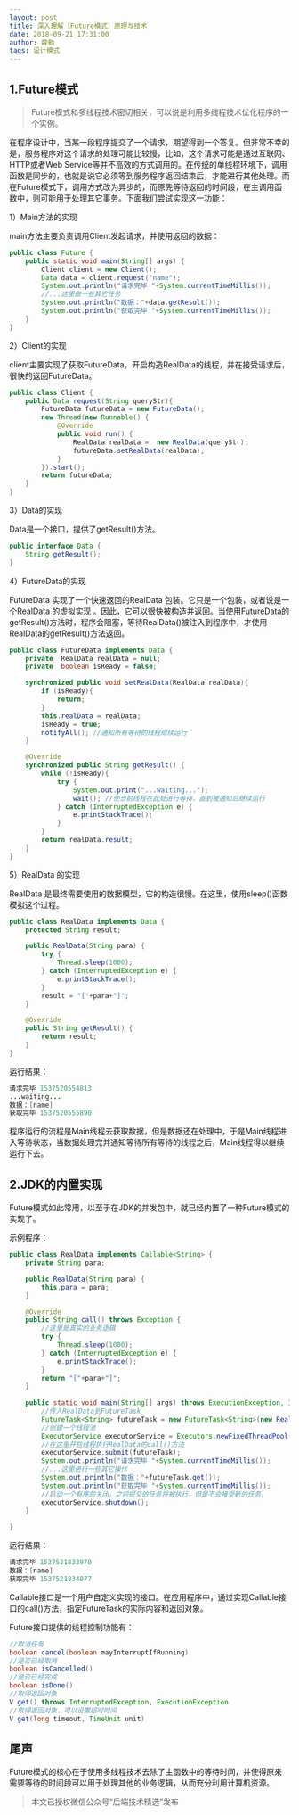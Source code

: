```yaml
---
layout: post
title: 深入理解［Future模式］原理与技术
date: 2018-09-21 17:31:00
author: 薛勤
tags: 设计模式
---
```

## 1.Future模式

> Future模式和多线程技术密切相关，可以说是利用多线程技术优化程序的一个实例。

在程序设计中，当某一段程序提交了一个请求，期望得到一个答复。但非常不幸的是，服务程序对这个请求的处理可能比较慢，比如，这个请求可能是通过互联网、HTTP或者Web Service等并不高效的方式调用的。在传统的单线程环境下，调用函数是同步的，也就是说它必须等到服务程序返回结束后，才能进行其他处理。而在Future模式下，调用方式改为异步的，而原先等待返回的时间段，在主调用函数中，则可能用于处理其它事务。下面我们尝试实现这一功能：

1）Main方法的实现

main方法主要负责调用Client发起请求，并使用返回的数据：

```java
public class Future {
    public static void main(String[] args) {
        Client client = new Client();
        Data data = client.request("name");
        System.out.println("请求完毕 "+System.currentTimeMillis());
        //...这里做一些其它任务
        System.out.println("数据："+data.getResult());
        System.out.println("获取完毕 "+System.currentTimeMillis());
    }
}
```

2）Client的实现

client主要实现了获取FutureData，开启构造RealData的线程，并在接受请求后，很快的返回FutureData。

```java
public class Client {
    public Data request(String queryStr){
        FutureData futureData = new FutureData();
        new Thread(new Runnable() {
            @Override
            public void run() {
                RealData realData =  new RealData(queryStr);
                futureData.setRealData(realData);
            }
        }).start();
        return futureData;
    }
}
```

3）Data的实现

Data是一个接口，提供了getResult()方法。

```java
public interface Data {
    String getResult();
}
```

4）FutureData的实现

FutureData 实现了一个快速返回的RealData 包装。它只是一个包装，或者说是一个RealData 的虚拟实现 。因此，它可以很快被构造并返回。当使用FutureData的getResult()方法时，程序会阻塞，等待RealData()被注入到程序中，才使用RealData的getResult()方法返回。

```java
public class FutureData implements Data {
    private  RealData realData = null;
    private  boolean isReady = false;

    synchronized public void setRealData(RealData realData){
        if (isReady){
            return;
        }
        this.realData = realData;
        isReady = true;
        notifyAll(); //通知所有等待的线程继续运行
    }

    @Override
    synchronized public String getResult() {
        while (!isReady){
            try {
                System.out.print("...waiting...");
                wait(); //使当前线程在此处进行等待，直到被通知后继续运行
            } catch (InterruptedException e) {
                e.printStackTrace();
            }
        }
        return realData.result;
    }
}
```

5）RealData 的实现

RealData 是最终需要使用的数据模型，它的构造很慢。在这里，使用sleep()函数模拟这个过程。

```java
public class RealData implements Data {
    protected String result;

    public RealData(String para) {
        try {
            Thread.sleep(1000);
        } catch (InterruptedException e) {
            e.printStackTrace();
        }
        result = "["+para+"]";
    }

    @Override
    public String getResult() {
        return result;
    }
}
```

运行结果：

```java
请求完毕 1537520554813
...waiting...
数据：[name]
获取完毕 1537520555890
```

程序运行的流程是Main线程去获取数据，但是数据还在处理中，于是Main线程进入等待状态，当数据处理完并通知等待所有等待的线程之后，Main线程得以继续运行下去。

## 2.JDK的内置实现

Future模式如此常用，以至于在JDK的并发包中，就已经内置了一种Future模式的实现了。

示例程序：

```java
public class RealData implements Callable<String> {
    private String para;

    public RealData(String para) {
        this.para = para;
    }

    @Override
    public String call() throws Exception {
        //这里是真实的业务逻辑
        try {
            Thread.sleep(1000);
        } catch (InterruptedException e) {
            e.printStackTrace();
        }
        return "["+para+"]";
    }
    
    public static void main(String[] args) throws ExecutionException, InterruptedException {
        //传入RealData到FutureTask
        FutureTask<String> futureTask = new FutureTask<String>(new RealData("name"));
        //创建一个线程池
        ExecutorService executorService = Executors.newFixedThreadPool(1);
        //在这里开启线程执行RealData的call()方法
        executorService.submit(futureTask);
        System.out.println("请求完毕 "+System.currentTimeMillis());
        //...这里进行一些其它操作
        System.out.println("数据："+futureTask.get());
        System.out.println("获取完毕 "+System.currentTimeMillis());
        //启动一个有序的关闭，之前提交的任务将被执行，但是不会接受新的任务。
        executorService.shutdown();
    }
    
}
```

运行结果：

```java
请求完毕 1537521833970
数据：[name]
获取完毕 1537521834977
```

Callable接口是一个用户自定义实现的接口。在应用程序中，通过实现Callable接口的call()方法，指定FutureTask的实际内容和返回对象。

Future接口提供的线程控制功能有：

```java
//取消任务
boolean cancel(boolean mayInterruptIfRunning)
//是否已经取消
boolean isCancelled()
//是否已经完成
boolean isDone()
//取得返回对象
V get() throws InterruptedException, ExecutionException
//取得返回对象，可以设置超时时间
V get(long timeout, TimeUnit unit)
```

## 尾声

Future模式的核心在于使用多线程技术去除了主函数中的等待时间，并使得原来需要等待的时间段可以用于处理其他的业务逻辑，从而充分利用计算机资源。

> 本文已授权微信公众号“后端技术精选”发布